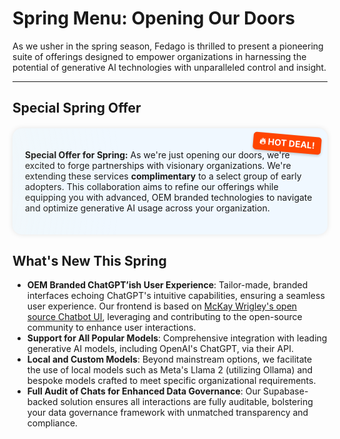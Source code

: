 <style>
.special-offer {
  border-radius: 15px;
  padding: 20px;
  background-color: #f0f8ff; /* A lighter, less intrusive background color */
  box-shadow: 0 0 8px rgba(0, 0, 0, 0.1); /* Softer shadow */
  position: relative;
  overflow: hidden;
  margin: 20px 0; /* Added some margin for spacing */
}

.special-offer::before {
  content: "🔥 HOT DEAL!";
  position: absolute;
  top: 10px;
  right: 10px;
  padding: 5px 10px;
  background-color: #ff4500; /* Orangish background for the badge */
  color: white; /* White text color */
  font-weight: bold;
  border-radius: 5px; /* Rounded corners for the badge */
  box-shadow: 0 2px 4px rgba(0,0,0,0.2); /* Shadow for the badge */
  transform: rotate(5deg); /* Slight rotation for a playful effect */
}

.special-offer::after {
  content: "";
  position: absolute;
  top: -100%;
  left: -210%;
  width: 300%;
  height: 300%;
  background: radial-gradient(circle, rgba(255, 250, 205, 0.2) 0%, transparent 60%); /* A radial gradient for a soft, glowing edge */
  animation: rotate 20s linear infinite; /* Slower rotation, less distracting */
  border-radius: 50%;
}

@keyframes rotate {
  0% {
    transform: rotate(0deg);
  }
  100% {
    transform: rotate(360deg);
  }
}
</style>

# Spring Menu: Opening Our Doors

As we usher in the spring season, Fedago is thrilled to present a pioneering suite of offerings designed to empower organizations in harnessing the potential of generative AI technologies with unparalleled control and insight.

---

## Special Spring Offer

<div class="special-offer">
  <p><strong>Special Offer for Spring:</strong> As we're just opening our doors, we're excited to forge partnerships with visionary organizations. We're extending these services <strong>complimentary</strong> to a select group of early adopters. This collaboration aims to refine our offerings while equipping you with advanced, OEM branded technologies to navigate and optimize generative AI usage across your organization.</p>
</div>


## What's New This Spring

- **OEM Branded ChatGPT’ish User Experience**: Tailor-made, branded interfaces echoing ChatGPT's intuitive capabilities, ensuring a seamless user experience. Our frontend is based on [McKay Wrigley's open source Chatbot UI](https://github.com/mckaywrigley), leveraging and contributing to the open-source community to enhance user interactions.
- **Support for All Popular Models**: Comprehensive integration with leading generative AI models, including OpenAI's ChatGPT, via their API.
- **Local and Custom Models**: Beyond mainstream options, we facilitate the use of local models such as Meta's Llama 2 (utilizing Ollama) and bespoke models crafted to meet specific organizational requirements.
- **Full Audit of Chats for Enhanced Data Governance**: Our Supabase-backed solution ensures all interactions are fully auditable, bolstering your data governance framework with unmatched transparency and compliance.
